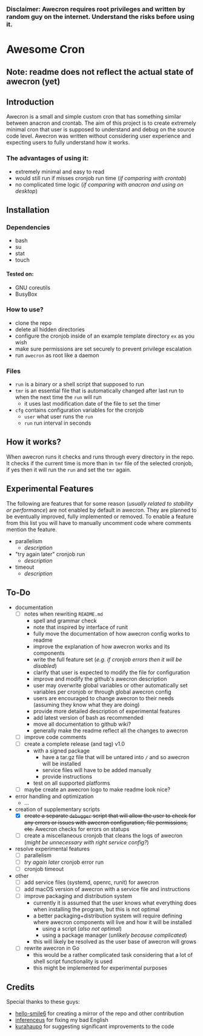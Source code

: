 ### Disclaimer: Awecron requires root privileges and written by random guy on the internet. Understand the risks before using it.

# Awesome Cron 
## Note: readme does not reflect the actual state of awecron (yet)
## Introduction
Awecron is a small and simple custom cron that has something similar between anacron and crontab.
The aim of this project is to create extremely minimal cron that user is supposed to understand and debug on the source code level.
Awecron was written without considering user experience and expecting users to fully understand how it works.

### The advantages of using it:
 * extremely minimal and easy to read
 * would still run if misses cronjob run time (_if comparing with crontab_)
 * no complicated time logic (_if comparing with anacron and using on desktop_)

## Installation

### Dependencies

* bash
* su
* stat
* touch

#### Tested on:

* GNU coreutils
* BusyBox

### How to use? 

 * clone the repo
 * delete all hidden directories
 * configure the cronjob inside of an example template directory `ex` as you wish
 * make sure permissions are set securely to prevent privilege escalation
 * run `awecron` as root like a daemon

### Files

 * `run` is a binary or a shell script that supposed to run
 * `tmr` is an essential file that is automatically changed after last run to when the next time the `run` will run
    * it uses last modification date of the file to set the timer
 * `cfg` contains configuration variables for the cronjob
    * `user` what user runs the `run`
    * `run` run interval in seconds

## How it works?

When awecron runs it checks and runs through every directory in the repo. It checks if the current time is more than in `tmr` file of the selected cronjob, if yes then it will run the `run` and set the `tmr` again.

## Experimental Features

The following are features that for some reason (*usually related to stability or performance*) are not enabled by default in awecron. They are planned to be eventually improved, fully implemented or removed. To enable a feature from this list you will have to manually uncomment code where comments mention the feature.

- parallelism
  - *description*
- "try again later" cronjob run
  - *description*
- timeout
  - *description*

## To-Do

- documentation
  - [ ] notes when rewriting `README.md`
    - spell and grammar check
    - note that inspired by interface of runit
    - fully move the documentation of how awecron config works to readme
    - improve the explanation of how awecron works and its components
    - write the full feature set (*e.g. if cronjob errors then it will be disabled*)
    - clarify that user is expected to modify the file for configuration
    - improve and modify the github's awecron description
    - user may overwrite global variables or other automatically set variables per cronjob or through global awecron config
    - users are encouraged to change awecron to their needs (assuming they know what they are doing)
    - provide more detailed description of experimental features
    - add latest version of bash as recommended 
    - move all documentation to github wiki?
    - generally make the readme reflect all the changes to awecron
  - [ ] improve code comments
  - [ ] create a complete release (and tag) v1.0
    - with a signed package
      - have a tar.gz file that will be untared into `/` and so awecron will be installed
      - service files will have to be added manually
      - provide instructions
    - test on all supported platforms
  - [ ] maybe create an awecron logo to make readme look nice?
- error handling and optimization
  - ...
- creation of supplementary scripts
  - [x] ~~create a separate `debugger` script that will allow the user to check for any errors or issues with awecron configuration, file permissions, etc.~~ Awecron checks for errors on statups
  - [ ] create a miscellaneous cronjob that cleans the logs of awecron (*might be unnecessary with right service config?*)
- resolve experimental features
  - [ ] parallelism
  - [ ] *try again later* cronjob error run
  - [ ] cronjob timeout
- other
  - [ ] add service files (systemd, openrc, runit) for awecron
  - [ ] add macOS version of awecron with a service file and instructions
  - [ ] improve packaging and distribution system
    - currently it is assumed that the user knows what everything does when installing the program, but this is not optimal
    - a better packaging+distribution system will require defining where awecron components will live and how it will be installed
      - using a script (*also not optimal*)
      - using a package manager (*unlikely because complicated*)
    - this will likely be resolved as the user base of awecron will grows
  - [ ] rewrite awecron in Go
    - this would be a rather complicated task considering that a lot of shell script functionality is used
    - this might be implemented for experimental purposes


## Credits

Special thanks to these guys:

- [hello-smile6](https://github.com/hello-smile6) for creating a mirror of the repo and other contribution
- [inferenceus](https://github.com/inferenceus) for fixing my bad English
- [kurahaupo](https://github.com/kurahaupo) for suggesting significant improvements to the code 

